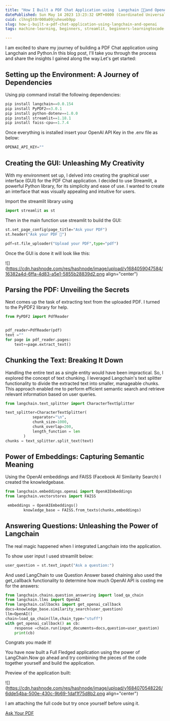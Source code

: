 ```yaml
---
title: "How I Built a PDF Chat Application using  Langchain 🦜️🔗and OpenAI"
datePublished: Sun May 14 2023 13:23:32 GMT+0000 (Coordinated Universal Time)
cuid: clhng5t0r000a09juheueb9pp
slug: how-i-built-a-pdf-chat-application-using-langchain-and-openai
tags: machine-learning, beginners, streamlit, beginners-learningtocode-100daysofcode, langchain

---
```


I am excited to share my journey of building a PDF Chat application using Langchain and Python.In this blog post, I'll take you through the process and share the insights I gained along the way.Let's get started:

## **Setting up the Environment: A Journey of Dependencies**

Using pip command install the following dependencies:

```python
pip install langchain==0.0.154
pip install PyPDF2==3.0.1
pip install python-dotenv==1.0.0
pip install streamlit==1.18.1
pip install faiss-cpu==1.7.4
```

Once everything is installed insert your OpenAI API Key in the .env file as below:

```python
OPENAI_API_KEY=""
```

## **Creating the GUI: Unleashing My Creativity**

With my environment set up, I delved into creating the graphical user interface (GUI) for the PDF Chat application. I decided to use Streamlit, a powerful Python library, for its simplicity and ease of use. I wanted to create an interface that was visually appealing and intuitive for users.

Import the streamlit library using

```python
import streamlit as st
```

Then in the main function use streamlit to build the GUI:

```python
st.set_page_config(page_title="Ask your PDF")
st.header("Ask your PDF 💬")

pdf=st.file_uploader("Upload your PDF",type="pdf")
```

Once the GUI is done it will look like this:

![](https://cdn.hashnode.com/res/hashnode/image/upload/v1684059047584/16382a4d-6ffa-4d83-a5e1-5855b28839d2.png align="center")

## **Parsing the PDF: Unveiling the Secrets**

Next comes up the task of extracting text from the uploaded PDF. I turned to the PyPDF2 library for help.

```python
from PyPDF2 import PdfReader


pdf_reader=PdfReader(pdf)
text =""
for page in pdf_reader.pages:
    text+=page.extract_text()
```

## **Chunking the Text: Breaking It Down**

Handling the entire text as a single entity would have been impractical. So, I explored the concept of text chunking. I leveraged Langchain's text splitter functionality to divide the extracted text into smaller, manageable chunks. This approach enabled me to perform efficient semantic search and retrieve relevant information based on user queries.

```python
from langchain.text_splitter import CharacterTextSplitter

text_splitter=CharacterTextSplitter(
            separator="\n",
            chunk_size=1000,
            chunk_overlap=200,
            length_function = len
        )
chunks = text_splitter.split_text(text)
```

## **Power of Embeddings: Capturing Semantic Meaning**

Using the OpenAI embeddings and FAISS (Facebook AI Similarity Search) I created the knowledgebase.

```python
from langchain.embeddings.openai import OpenAIEmbeddings
from langchain.vectorstores import FAISS

 embeddings = OpenAIEmbeddings()
        knowledge_base = FAISS.from_texts(chunks,embeddings)
```

## **Answering Questions: Unleashing the Power of Langchain**

The real magic happened when I integrated Langchain into the application.

To show user input I used streamlit below:

```python
user_question = st.text_input("Ask a question:")
```

And used LangChain to use Question Answer based chaining also used the get\_callback functionality to determine how much OpenAI API is costing me for the answers:

```python
from langchain.chains.question_answering import load_qa_chain
from langchain.llms import OpenAI
from langchain.callbacks import get_openai_callback
docs=knowledge_base.similarity_search(user_question)
llm=OpenAI()
chain=load_qa_chain(llm,chain_type="stuff")
with get_openai_callback() as cb:
    response =chain.run(input_documents=docs,question=user_question)
    print(cb)
```

Congrats you made it!

You have now built a Full Fledged application using the power of LangChain.Now go ahead and try combining the pieces of the code together yourself and build the application.

Preview of the application built:

![](https://cdn.hashnode.com/res/hashnode/image/upload/v1684070548226/6dde54ba-500e-430c-9b69-1daf1f75d8b2.png align="center")

I am attaching the full code but try once yourself before using it.

[Ask Your PDF](https://github.com/akshitgautam42/AskYourPDF)